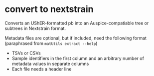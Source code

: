 # convert to nextstrain

Converts an UShER-formatted pb into an Auspice-compatiable tree or subtrees in Nextstrain format.

Metadata files are optional, but if included, need the following format (paraphrased from `matUtils extract --help`)
* TSVs or CSVs
* Sample identifiers in the first column and an arbitrary number of metadata values in separate columns
* Each file needs a header line